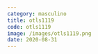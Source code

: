 ```yaml
---
category: masculino
title: otls1119
code: otls1119
image: /images/otls1119.png
date: 2020-08-31
---
```

